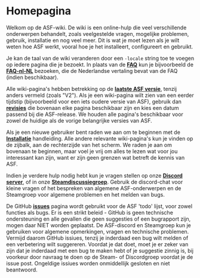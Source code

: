 # Homepagina

Welkom op de ASF-wiki. De wiki is een online-hulp die veel verschillende onderwerpen behandelt, zoals veelgestelde vragen, mogelijke problemen, gebruik, installatie en nog veel meer. Dit is wat je moet lezen als je wilt weten hoe ASF werkt, vooral hoe je het installeert, configureert en gebruikt.

Je kan de taal van de wiki veranderen door een `-locale` string toe te voegen op iedere pagina die je bezoekt. In plaats van de **[FAQ](https://github.com/JustArchi/ArchiSteamFarm/wiki/FAQ)** kun je bijvoorbeeld de **[FAQ-nl-NL](https://github.com/JustArchi/ArchiSteamFarm/wiki/FAQ-ru-RU)** bezoeken, die de Nederlandse vertaling bevat van de FAQ (indien beschikbaar).

Alle wiki-pagina's hebben betrekking op de **[laatste ASF versie](https://github.com/JustArchi/ArchiSteamFarm/releases)**, tenzij anders vermeld (zoals "V2"). Als je een wiki-pagina wilt zien van een eerder tijdstip (bijvoorbeeld voor een iets oudere versie van ASF), gebruik dan **[revisies](https://github.com/JustArchi/ArchiSteamFarm/wiki/_history)** die bovenaan elke pagina beschikbaar zijn en kies een datum passend bij die ASF-release. We houden alle pagina's beschikbaar voor zowel de huidige als de vorige belangrijke versies van ASF.

Als je een nieuwe gebruiker bent raden we aan om te beginnen met de **[Installatie](https://github.com/JustArchi/ArchiSteamFarm/wiki/Setting-up-nl-NL)** handleiding. Alle andere relevante wiki-pagina's kun je vinden op de zijbalk, aan de rechterzijde van het scherm. We raden je aan om bovenaan te beginnen, maar voel je vrij om alles te lezen wat voor jou interessant kan zijn, want er zijn geen grenzen wat betreft de kennis van ASF.

Indien je verdere hulp nodig hebt kun je vragen stellen op onze **[Discord server](https://discord.gg/hSQgt8j)**, of in onze **[Steamdiscussiegroep](https://steamcommunity.com/groups/ascfarm/discussions/1)**. Gebruik de discord-chat voor kleine vragen of het bespreken van algemene ASF-onderwerpen en de Steamgroep voor algemene problemen en het melden van bugs.

De GitHub **[issues](https://github.com/JustArchi/ArchiSteamFarm/issues)** pagina wordt gebruikt voor de ASF 'todo' lijst, voor zowel functies als bugs. Er is een strikt beleid - GitHub is geen technische ondersteuning en alle gevallen die geen suggesties of een bugrapport zijn, mogen daar NIET worden geplaatst. De ASF-discord en Steamgroep kun je gebruiken voor algemene opmerkingen, vragen en technische problemen. Vermijd daarom GitHub issiues, tenzij je inderdaad een bug wilt melden of een verbetering wilt suggereren. Voordat je dat doet, moet je er zeker van zijn dat je inderdaad met een bug te maken hebt of je suggestie zinnig is, bij voorkeur door navraag te doen op de Steam- of Discordgroep voordat je de issue post. Ongeldige issiues worden onmiddellijk gesloten en niet beantwoord.